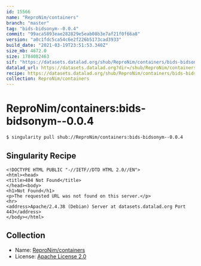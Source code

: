 ```yaml
---
id: 15566
name: "ReproNim/containers"
branch: "master"
tag: "bids-bidsonym--0.0.4"
commit: "99aca5893eae282829e5eab08b3e7af21f0f66a8"
version: "a0c1fdc5ca54c6e2f226b5173cad3933"
build_date: "2021-03-19T23:51:53.340Z"
size_mb: 4672.0
size: 1784082463
sif: "https://datasets.datalad.org/shub/ReproNim/containers/bids-bidsonym--0.0.4/2021-03-19-99aca589-a0c1fdc5/a0c1fdc5ca54c6e2f226b5173cad3933.sif"
datalad_url: https://datasets.datalad.org?dir=/shub/ReproNim/containers/bids-bidsonym--0.0.4/2021-03-19-99aca589-a0c1fdc5/
recipe: https://datasets.datalad.org/shub/ReproNim/containers/bids-bidsonym--0.0.4/2021-03-19-99aca589-a0c1fdc5/Singularity
collection: ReproNim/containers
---
```


# ReproNim/containers:bids-bidsonym--0.0.4

```bash
$ singularity pull shub://ReproNim/containers:bids-bidsonym--0.0.4
```

## Singularity Recipe

```singularity
<!DOCTYPE HTML PUBLIC "-//IETF//DTD HTML 2.0//EN">
<html><head>
<title>404 Not Found</title>
</head><body>
<h1>Not Found</h1>
<p>The requested URL was not found on this server.</p>
<hr>
<address>Apache/2.4.38 (Debian) Server at datasets.datalad.org Port 443</address>
</body></html>
```

## Collection

 - Name: [ReproNim/containers](https://github.com/ReproNim/containers)
 - License: [Apache License 2.0](https://api.github.com/licenses/apache-2.0)

